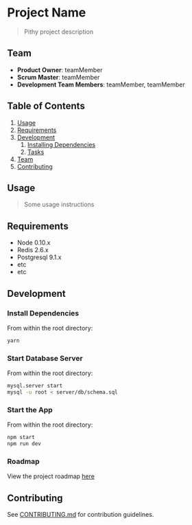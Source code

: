 # Project Name

> Pithy project description

## Team

  - __Product Owner__: teamMember
  - __Scrum Master__: teamMember
  - __Development Team Members__: teamMember, teamMember

## Table of Contents

1. [Usage](#Usage)
1. [Requirements](#requirements)
1. [Development](#development)
    1. [Installing Dependencies](#installing-dependencies)
    1. [Tasks](#tasks)
1. [Team](#team)
1. [Contributing](#contributing)

## Usage

> Some usage instructions

## Requirements

- Node 0.10.x
- Redis 2.6.x
- Postgresql 9.1.x
- etc
- etc

## Development

### Install Dependencies

From within the root directory:
```sh
yarn
```

### Start Database Server

From within the root directory:
```sh
mysql.server start
mysql -u root < server/db/schema.sql
```

### Start the App

From within the root directory:
```sh
npm start
npm run dev
```

### Roadmap

View the project roadmap [here](LINK_TO_PROJECT_ISSUES)


## Contributing

See [CONTRIBUTING.md](_CONTRIBUTING.md) for contribution guidelines.
